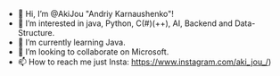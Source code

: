 - 👋 Hi, I’m @AkiJou "Andriy Karnaushenko"!
- 👀 I’m interested in java, Python, C(#)(++), AI, Backend and Data-Structure.
- 🌱 I’m currently learning Java.
- 💞️ I’m looking to collaborate on Microsoft.
- 📫 How to reach me just Insta: 
                    https://www.instagram.com/aki_jou_/)

<!---
AkiJou/AkiJou is a ✨ special ✨ repository because its `README.md` (this file) appears on your GitHub profile.
You can click the Preview link to take a look at your changes.
--->
